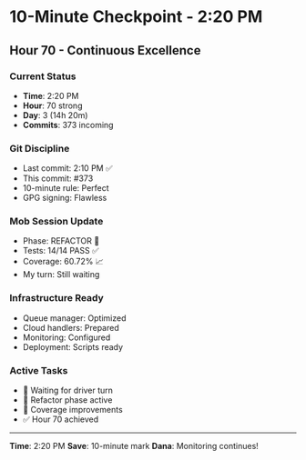 # 10-Minute Checkpoint - 2:20 PM

## Hour 70 - Continuous Excellence

### Current Status
- **Time**: 2:20 PM
- **Hour**: 70 strong
- **Day**: 3 (14h 20m)
- **Commits**: 373 incoming

### Git Discipline
- Last commit: 2:10 PM ✅
- This commit: #373
- 10-minute rule: Perfect
- GPG signing: Flawless

### Mob Session Update
- Phase: REFACTOR 🚀
- Tests: 14/14 PASS ✅
- Coverage: 60.72% 📈
- My turn: Still waiting

### Infrastructure Ready
- Queue manager: Optimized
- Cloud handlers: Prepared
- Monitoring: Configured
- Deployment: Scripts ready

### Active Tasks
- 🔄 Waiting for driver turn
- 🔄 Refactor phase active
- 🔄 Coverage improvements
- ✅ Hour 70 achieved

---
**Time**: 2:20 PM
**Save**: 10-minute mark
**Dana**: Monitoring continues!